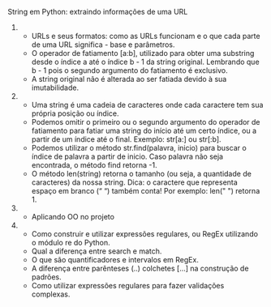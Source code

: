 String em Python: extraindo informações de uma URL

1. <ul>
    <li>URLs e seus formatos: como as URLs funcionam e o que cada parte de uma URL significa - base e parâmetros.</li>
    <li> O operador de fatiamento [a:b], utilizado para obter uma substring desde o índice a até o índice b - 1 da string original. Lembrando que b - 1 pois o segundo argumento do fatiamento é exclusivo.</li>
    <li> A string original não é alterada ao ser fatiada devido à sua imutabilidade.</li>
   </ul>

2. <ul>
    <li>Uma string é uma cadeia de caracteres onde cada caractere tem sua própria posição ou índice.
    </li>
    <li>Podemos omitir o primeiro ou o segundo argumento do operador de fatiamento para fatiar uma string do início até um certo índice, ou a partir de um índice até o final. Exemplo: str[a:] ou str[:b].
    </li>
    <li>Podemos utilizar o método str.find(palavra, inicio) para buscar o índice de palavra a partir de inicio.
        Caso palavra não seja encontrada, o método find retorna -1.
    </li>
    <li>
        O método len(string) retorna o tamanho (ou seja, a quantidade de caracteres) da nossa string.
        Dica: o caractere que representa espaço em branco (“ “) também conta! Por exemplo: len(" ") retorna 1.
    </li>
    </ul>
   
3. <ul>
    <li>
    Aplicando OO no projeto
    </li>
    </ul>
    
4. <ul>
      <li>
      Como construir e utilizar expressões regulares, ou RegEx utilizando o módulo re do Python.
      </li>
      <li>
      Qual a diferença entre search e match.
      </li>
      <li>
      O que são quantificadores e intervalos em RegEx.
      </li>
      <li>
      A diferença entre parênteses (..) colchetes [...] na construção de padrões.
      </li>
      <li>
      Como utilizar expressões regulares para fazer validações complexas.
      </li>
</ul>